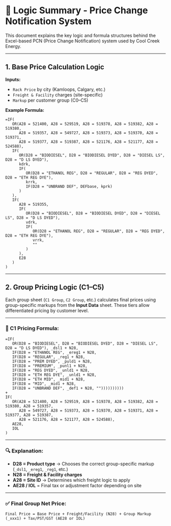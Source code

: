 
# 🧠 Logic Summary - Price Change Notification System

This document explains the key logic and formula structures behind the Excel-based PCN (Price Change Notification) system used by Cool Creek Energy.

---

## 1. Base Price Calculation Logic

**Inputs:**
- `Rack Price` by city (Kamloops, Calgary, etc.)
- `Freight & Facility` charges (site-specific)
- `Markup` per customer group (C0–C5)

**Example Formula:**

```excel
=IF(
   OR(A28 = 521400, A28 = 529519, A28 = 519378, A28 = 519382, A28 = 519380, 
      A28 = 519357, A28 = 549727, A28 = 519373, A28 = 519370, A28 = 519371, 
      A28 = 519377, A28 = 519387, A28 = 521176, A28 = 521177, A28 = 524588),
   IF(
      OR(D28 = "BIODIESEL", D28 = "BIODIESEL DYED", D28 = "DIESEL LS", D28 = "D LS DYED"),
      kdrk,
      IF(
         OR(D28 = "ETHANOL REG", D28 = "REGULAR", D28 = "REG DYED", D28 = "ETH REG DYE"),
         krrk,
         IF(D28 = "UNBRAND DEF", DEFbase, kprk)
      )
   ),
   IF(
      A28 = 519355,
      IF(
         OR(D28 = "BIODIESEL", D28 = "BIODIESEL DYED", D28 = "DIESEL LS", D28 = "D LS DYED"),
         vdrk,
         IF(
            OR(D28 = "ETHANOL REG", D28 = "REGULAR", D28 = "REG DYED", D28 = "ETH REG DYE"),
            vrrk,
            ""
         )
      ),
      E28
   )
)
```

---

## 2. Group Pricing Logic (C1–C5)

Each group sheet (`C1 Group`, `C2 Group`, etc.) calculates final prices using group-specific markups from the **Input Data** sheet. These tiers allow differentiated pricing by customer level.

---

### 🧮 C1 Pricing Formula:

```excel
=IF(
   OR(D28 = "BIODIESEL", D28 = "BIODIESEL DYED", D28 = "DIESEL LS", D28 = "D LS DYED"), _dsl1 + N28,
   IF(D28 = "ETHANOL REG", _ereg1 + N28,
   IF(D28 = "REGULAR", _reg1 + N28,
   IF(D28 = "PREM DYED", _puld1 + N28,
   IF(D28 = "PREMIUM", _punl1 + N28,
   IF(D28 = "REG DYED", _unld1 + N28,
   IF(D28 = "ETH REG DYE", _unld1 + N28,
   IF(D28 = "ETH MID", _mid1 + N28,
   IF(D28 = "MID", _mid1 + N28,
   IF(D28 = "UNBRAND DEF", _def1 + N28, ""))))))))))
+
IF(
   OR(A28 = 521400, A28 = 529519, A28 = 519378, A28 = 519382, A28 = 519380, A28 = 519357,
      A28 = 549727, A28 = 519373, A28 = 519370, A28 = 519371, A28 = 519377, A28 = 519387,
      A28 = 521176, A28 = 521177, A28 = 524588),
   AE28,
   IOL
)
```

---

### 🔍 Explanation:

- **D28 = Product type** → Chooses the correct group-specific markup (`_dsl1`, `_ereg1`, `_reg1`, etc.)
- **N28 = Freight & Facility charges**
- **A28 = Site ID** → Determines which freight logic to apply
- **AE28 / IOL** = Final tax or adjustment factor depending on site

---

### ✅ Final Group Net Price:
```
Final Price = Base Price + Freight/Facility (N28) + Group Markup (_xxx1) + Tax/PST/GST (AE28 or IOL)
```
